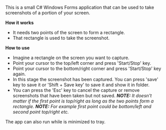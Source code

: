 This is a small C# Windows Forms application that can be used to take screenshots of a portion of your screen.

**How it works**

- It needs two points of the screen to form a rectangle.
- That rectangle is used to take the screenshot.

**How to use**

- Imagine a rectangle on the screen you want to capture.
- Point your cursor to the top/left corner and press 'Start/Stop' key.
- Point your cursor to the bottom/right corner and press 'Start/Stop' key again.
- In this stage the screenshot has been captured. You can press 'save' key to save it or 'Shift + Save key' to save it and show it in folder.
- You can press the 'Esc' key to cancel the capture or remove screenshots that have been taken but not saved.
  _**NOTE:** It doesn't matter if the first point is top/right as long as the two points form a rectangle._
  _**NOTE:** For example first point could be bottom/left and second point top/right etc._

The app can also run while is minimized to tray.
